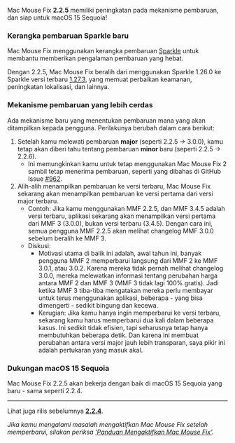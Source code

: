 Mac Mouse Fix **2.2.5** memiliki peningkatan pada mekanisme pembaruan, dan siap untuk macOS 15 Sequoia!

### Kerangka pembaruan Sparkle baru

Mac Mouse Fix menggunakan kerangka pembaruan [Sparkle](https://sparkle-project.org/) untuk membantu memberikan pengalaman pembaruan yang hebat.

Dengan 2.2.5, Mac Mouse Fix beralih dari menggunakan Sparkle 1.26.0 ke Sparkle versi terbaru [1.27.3](https://github.com/sparkle-project/Sparkle/releases/tag/1.27.3), yang memuat perbaikan keamanan, peningkatan lokalisasi, dan lainnya.

### Mekanisme pembaruan yang lebih cerdas

Ada mekanisme baru yang menentukan pembaruan mana yang akan ditampilkan kepada pengguna. Perilakunya berubah dalam cara berikut:

1. Setelah kamu melewati pembaruan **major** (seperti 2.2.5 -> 3.0.0), kamu tetap akan diberi tahu tentang pembaruan **minor** baru (seperti 2.2.5 -> 2.2.6).
    - Ini memungkinkan kamu untuk tetap menggunakan Mac Mouse Fix 2 sambil tetap menerima pembaruan, seperti yang dibahas di GitHub Issue [#962](https://github.com/noah-nuebling/mac-mouse-fix/issues/962).
2. Alih-alih menampilkan pembaruan ke versi terbaru, Mac Mouse Fix sekarang akan menampilkan pembaruan ke versi pertama dari versi major terbaru.
    - Contoh: Jika kamu menggunakan MMF 2.2.5, dan MMF 3.4.5 adalah versi terbaru, aplikasi sekarang akan menampilkan versi pertama dari MMF 3 (3.0.0), bukan versi terbaru (3.4.5). Dengan cara ini, semua pengguna MMF 2.2.5 akan melihat changelog MMF 3.0.0 sebelum beralih ke MMF 3.
    - Diskusi:
        - Motivasi utama di balik ini adalah, awal tahun ini, banyak pengguna MMF 2 memperbarui langsung dari MMF 2 ke MMF 3.0.1, atau 3.0.2. Karena mereka tidak pernah melihat changelog 3.0.0, mereka melewatkan informasi tentang perubahan harga antara MMF 2 dan MMF 3 (MMF 3 tidak lagi 100% gratis). Jadi ketika MMF 3 tiba-tiba mengatakan mereka perlu membayar untuk terus menggunakan aplikasi, beberapa - yang bisa dimengerti - sedikit bingung dan kecewa.
        - Kerugian: Jika kamu hanya ingin memperbarui ke versi terbaru, sekarang kamu harus memperbarui dua kali dalam beberapa kasus. Ini sedikit tidak efisien, tapi seharusnya tetap hanya membutuhkan beberapa detik. Dan karena ini membuat perubahan antara versi major jauh lebih transparan, saya pikir ini adalah pertukaran yang masuk akal.

### Dukungan macOS 15 Sequoia

Mac Mouse Fix 2.2.5 akan bekerja dengan baik di macOS 15 Sequoia yang baru - sama seperti 2.2.4.

---

Lihat juga rilis sebelumnya [**2.2.4**](https://github.com/noah-nuebling/mac-mouse-fix/releases/tag/2.2.4).

*Jika kamu mengalami masalah mengaktifkan Mac Mouse Fix setelah memperbarui, silakan periksa ['Panduan Mengaktifkan Mac Mouse Fix'](https://github.com/noah-nuebling/mac-mouse-fix/discussions/861).*
